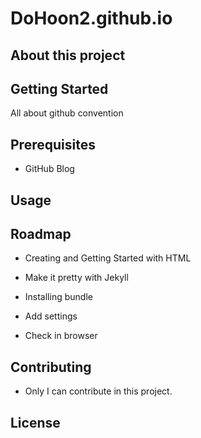 # DoHoon2.github.io

## About this project

## Getting Started

All about github convention

## Prerequisites

- GitHub Blog

## Usage

## Roadmap

- Creating and Getting Started with HTML

- Make it pretty with Jekyll

- Installing bundle

- Add settings

- Check in browser

## Contributing

- Only I can contribute in this project.

## License
